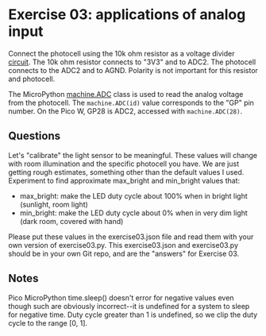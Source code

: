# Exercise 03: applications of analog input

Connect the photocell using the 10k ohm resistor as a voltage divider
[circuit](../doc/photocell.md).
The 10k ohm resistor connects to "3V3" and to ADC2.
The photocell connects to the ADC2 and to AGND.
Polarity is not important for this resistor and photocell.

The MicroPython
[machine.ADC](https://docs.micropython.org/en/latest/library/machine.ADC.html)
class is used to read the analog voltage from the photocell.
The `machine.ADC(id)` value corresponds to the "GP" pin number.
On the Pico W, GP28 is ADC2, accessed with `machine.ADC(28)`.

## Questions

Let's "calibrate" the light sensor to be meaningful.
These values will change with room illumination and the specific photocell you have.
We are just getting rough estimates, something other than the default values I used.
Experiment to find approximate max_bright and min_bright values that:

* max_bright: make the LED duty cycle about 100% when in bright light (sunlight, room light)
* min_bright: make the LED duty cycle about 0% when in very dim light (dark room, covered with hand)

Please put these values in the exercise03.json file and read them with your own version of exercise03.py.
This exercise03.json and exercise03.py should be in your own Git repo, and are the "answers" for Exercise 03.

## Notes

Pico MicroPython time.sleep() doesn't error for negative values even though such are obviously incorrect--it is undefined for a system to sleep for negative time.
Duty cycle greater than 1 is undefined, so we clip the duty cycle to the range [0, 1].
